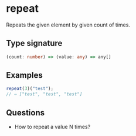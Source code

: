 # repeat

Repeats the given element by given count of times.

## Type signature

<!-- prettier-ignore-start -->
```typescript
(count: number) => (value: any) => any[]
```
<!-- prettier-ignore-end -->

## Examples

<!-- prettier-ignore-start -->
```javascript
repeat(3)("test");
// ⇒ ["test", "test", "test"]
```
<!-- prettier-ignore-end -->

## Questions

- How to repeat a value N times?
